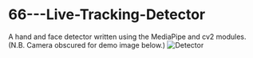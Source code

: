 # 66---Live-Tracking-Detector

A hand and face detector written using the MediaPipe and cv2 modules.
(N.B. Camera obscured for demo image below.)
![Detector](https://user-images.githubusercontent.com/83606701/153427210-5f156d7f-6cb0-4082-81ef-e30451337152.PNG)
